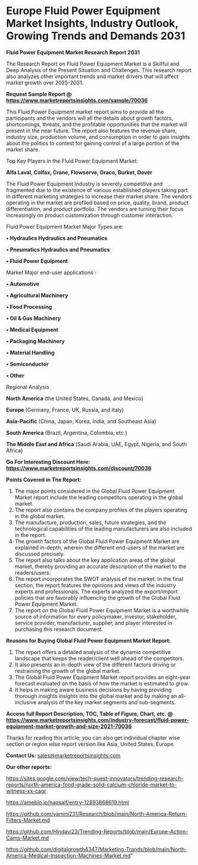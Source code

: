 # Europe Fluid Power Equipment Market Insights, Industry Outlook, Growing Trends and Demands 2031

<strong>Fluid Power Equipment Market Research Report 2031</strong>

The Research Report on Fluid Power Equipment Market is a Skillful and Deep Analysis of the Present Situation and Challenges. This research report also analyzes other important trends and market drivers that will affect market growth over 2025-2031.

<strong>Request Sample Report @ <a href=https://www.marketreportsinsights.com/sample/70036>https://www.marketreportsinsights.com/sample/70036</a></strong>

This Fluid Power Equipment market report aims to provide all the participants and the vendors will all the details about growth factors, shortcomings, threats, and the profitable opportunities that the market will present in the near future. The report also features the revenue share, industry size, production volume, and consumption in order to gain insights about the politics to contest for gaining control of a large portion of the market share.

Top Key Players in the Fluid Power Equipment Market:

<strong>Alfa Laval, Colfax, Crane, Flowserve, Graco, Burket, Dover</strong>

The Fluid Power Equipment Industry is severely competitive and fragmented due to the existence of various established players taking part in different marketing strategies to increase their market share. The vendors operating in the market are profiled based on price, quality, brand, product differentiation, and product portfolio. The vendors are turning their focus increasingly on product customization through customer interaction.

Fluid Power Equipment Market Major Types are:

<strong>• Hydraulics Hydraulics and Pneumatics

• Pneumatics Hydraulics and Pneumatics

• Fluid Power Equipment</strong>

Market Major end-user applications :

<strong>• Automotive

• Agricultural Machinery

• Food Processing

• Oil & Gas Machinery

• Medical Equipment

• Packaging Machinery

• Material Handling

• Semiconductor

• Other</strong>

Regional Analysis

</u><strong><b>North America</b></strong> (the United States, Canada, and Mexico)

<strong><b>Europe </b></strong>(Germany, France, UK, Russia, and Italy)

<strong><b>Asia-Pacific</b></strong> (China, Japan, Korea, India, and Southeast Asia)

<strong><b>South America</b></strong> (Brazil, Argentina, Colombia, etc.)

<strong><b>The Middle East and Africa</b></strong> (Saudi Arabia, UAE, Egypt, Nigeria, and South Africa)

<strong>Go For Interesting Discount Here: <a href=https://www.marketreportsinsights.com/discount/70036>https://www.marketreportsinsights.com/discount/70036</a></strong>

<strong>Points Covered in The Report:</strong>
<ol>
  <li>The major points considered in the Global Fluid Power Equipment Market report include the leading competitors operating in the global market.</li>
  <li>The report also contains the company profiles of the players operating in the global market.</li>
  <li>The manufacture, production, sales, future strategies, and the technological capabilities of the leading manufacturers are also included in the report.</li>
  <li>The growth factors of the Global Fluid Power Equipment Market are explained in-depth, wherein the different end-users of the market are discussed precisely.</li>
  <li>The report also talks about the key application areas of the global market, thereby providing an accurate description of the market to the readers/users.</li>
  <li>The report incorporates the SWOT analysis of the market. In the final section, the report features the opinions and views of the industry experts and professionals. The experts analyzed the export/import policies that are favorably influencing the growth of the Global Fluid Power Equipment Market.</li>
  <li>The report on the Global Fluid Power Equipment Market is a worthwhile source of information for every policymaker, investor, stakeholder, service provider, manufacturer, supplier, and player interested in purchasing this research document.</li>
</ol>
<strong>Reasons for Buying Global Fluid Power Equipment Market Report:</strong>

<ol>
  <li>The report offers a detailed analysis of the dynamic competitive landscape that keeps the reader/client well ahead of the competitors.</li>
  <li>It also presents an in-depth view of the different factors driving or restraining the growth of the global market.</li>
  <li>The Global Fluid Power Equipment Market report provides an eight-year forecast evaluated on the basis of how the market is estimated to grow.</li>
  <li>It helps in making aware business decisions by having providing thorough insights insights into the global market and by making an all-inclusive analysis of the key market segments and sub-segments.</li>
</ol>
<strong>Access full Report Description, TOC, Table of Figure, Chart, etc. @ <a href=https://www.marketreportsinsights.com/industry-forecast/fluid-power-equipment-market-growth-and-size-2021-70036>https://www.marketreportsinsights.com/industry-forecast/fluid-power-equipment-market-growth-and-size-2021-70036</a></strong>


Thanks for reading this article; you can also get individual chapter wise section or region wise report version like Asia, United States, Europe.

<strong>Contact Us:</strong>
sales@marketreportsinsights.com

<strong>Our other reports:</strong>

<a href=https://sites.google.com/view/tech-quest-innovators/trending-research-reports/north-america-food-grade-solid-calcium-chloride-market-to-witness-xx-cagr>https://sites.google.com/view/tech-quest-innovators/trending-research-reports/north-america-food-grade-solid-calcium-chloride-market-to-witness-xx-cagr</a>

<a href=https://ameblo.jp/haqsaif/entry-12893868619.html>https://ameblo.jp/haqsaif/entry-12893868619.html</a>

<a href=https://github.com/yamini231/Research/blob/main/North-America-Return-Filters-Market.md>https://github.com/yamini231/Research/blob/main/North-America-Return-Filters-Market.md</a>

<a href=https://github.com/Hindavi23/Trending-Reports/blob/main/Europe-Action-Cams-Market.md>https://github.com/Hindavi23/Trending-Reports/blob/main/Europe-Action-Cams-Market.md</a>

<a href=https://github.com/digitalgrowth4347/Marketing-Trands/blob/main/North-America-Medical-Inspection-Machines-Market.md>https://github.com/digitalgrowth4347/Marketing-Trands/blob/main/North-America-Medical-Inspection-Machines-Market.md</a>"
